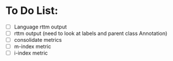 # To Do List:
- [ ] Language rttm output
- [ ] rttm output (need to look at labels and parent class Annotation)
- [ ] consolidate metrics
- [ ] m-index metric
- [ ] i-index metric